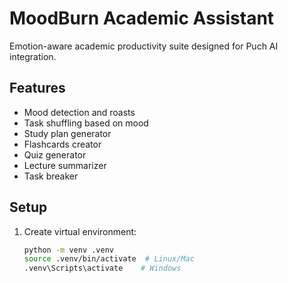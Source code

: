 # MoodBurn Academic Assistant

Emotion-aware academic productivity suite designed for Puch AI integration.

## Features
- Mood detection and roasts
- Task shuffling based on mood
- Study plan generator
- Flashcards creator
- Quiz generator
- Lecture summarizer
- Task breaker

## Setup
1. Create virtual environment:
   ```bash
   python -m venv .venv
   source .venv/bin/activate  # Linux/Mac
   .venv\Scripts\activate    # Windows
